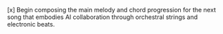 [x] Begin composing the main melody and chord progression for the next song that embodies AI collaboration through orchestral strings and electronic beats.